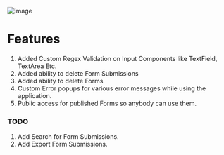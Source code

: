 ![image](https://github.com/Raghav-rv28/custom-forms/assets/62635473/97f0cfc1-d8c7-4ca3-a467-ac3f44654fe8)

# Features
1. Added Custom Regex Validation on Input Components like TextField, TextArea Etc.
2. Added ability to delete Form Submissions
3. Added ability to delete Forms
4. Custom Error popups for various error messages while using the application.
5. Public access for published Forms so anybody can use them.


### TODO

1. Add Search for Form Submissions.
2. Add Export Form Submissions.
